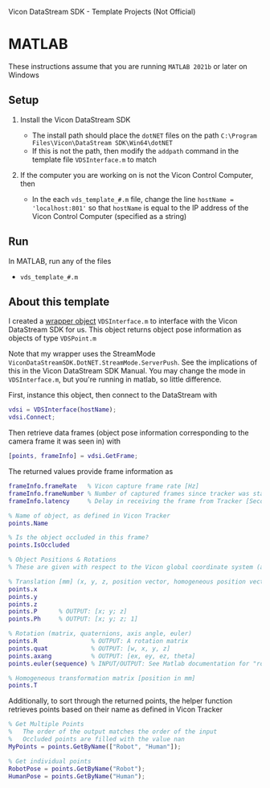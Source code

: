 Vicon DataStream SDK - Template Projects (Not Official)
# MATLAB
These instructions assume that you are running `MATLAB 2021b` or later on Windows

## Setup
1. Install the Vicon DataStream SDK
	- The install path should place the `dotNET` files on the path `C:\Program Files\Vicon\DataStream SDK\Win64\dotNET`
	- If this is not the path, then modify the `addpath` command in the template file `VDSInterface.m` to match

2. If the computer you are working on is not the Vicon Control Computer, then
	- In the each `vds_template_#.m` file, change the line `hostName = 'localhost:801'` so that `hostName` is equal to the IP address of the Vicon Control Computer (specified as a string)

## Run
In MATLAB, run any of the files
- `vds_template_#.m`

## About this template
I created a [wrapper object](https://en.wikipedia.org/wiki/Wrapper_function) `VDSInterface.m` to interface with the Vicon DataStream SDK for us. This object returns object pose information as objects of type `VDSPoint.m`

Note that my wrapper uses the StreamMode `ViconDataStreamSDK.DotNET.StreamMode.ServerPush`. See the implications of this in the Vicon DataStream SDK Manual. You may change the mode in `VDSInterface.m`, but you're running in matlab, so little difference.

First, instance this object, then connect to the DataStream with
```MATLAB
vdsi = VDSInterface(hostName);
vdsi.Connect;
```

Then retrieve data frames (object pose information corresponding to the camera frame it was seen in) with
```MATLAB
[points, frameInfo] = vdsi.GetFrame;
```

The returned values provide frame information as
```MATLAB
frameInfo.frameRate   % Vicon capture frame rate [Hz]
frameInfo.frameNumber % Number of captured frames since tracker was started [Count]
frameInfo.latency     % Delay in receiving the frame from Tracker [Seconds]

% Name of object, as defined in Vicon Tracker
points.Name

% Is the object occluded in this frame?
points.IsOccluded

% Object Positions & Rotations
% These are given with respect to the Vicon global coordinate system (as defined during calibration)

% Translation [mm] (x, y, z, position vector, homogeneous position vector)
points.x
points.y
points.z
points.P      % OUTPUT: [x; y; z]
points.Ph     % OUTPUT: [x; y; z; 1]

% Rotation (matrix, quaternions, axis angle, euler)
points.R               % OUTPUT: A rotation matrix
points.quat            % OUTPUT: [w, x, y, z]
points.axang           % OUTPUT: [ex, ey, ez, theta]
points.euler(sequence) % INPUT/OUTPUT: See Matlab documentation for "rotm2eul"

% Homogeneous transformation matrix [position in mm]
points.T
```

Additionally, to sort through the returned points, the helper function retrieves points based on their name as defined in Vicon Tracker
```MATLAB
% Get Multiple Points
%   The order of the output matches the order of the input
%   Occluded points are filled with the value nan
MyPoints = points.GetByName(["Robot", "Human"]);

% Get individual points
RobotPose = points.GetByName("Robot");
HumanPose = points.GetByName("Human");
```

